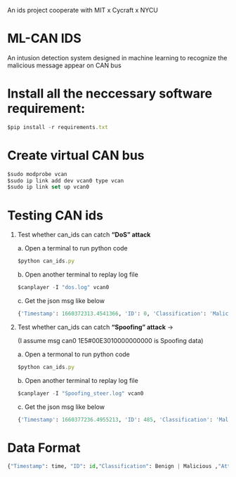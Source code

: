 
An ids project cooperate with MIT x Cycraft x NYCU

# ML-CAN IDS

An intusion detection system designed in machine learning to recognize the malicious message appear on CAN bus

# Install all the neccessary software requirement:

```jsx
$pip install -r requirements.txt
```

# Create virtual CAN bus

```jsx
$sudo modprobe vcan
$sudo ip link add dev vcan0 type vcan
$sudo ip link set up vcan0
```

# Testing CAN ids

1. Test whether can_ids can catch **“DoS” attack**

    a. Open a terminal to run python code
    
    ```jsx
    $python can_ids.py
    ```
    
    b.  Open another terminal to replay log file
    
    ```jsx
    $canplayer -I "dos.log" vcan0
    ```
    
    c.  Get the json msg like below
    
    ```python
    {'Timestamp': 1660372313.4541366, 'ID': 0, 'Classification': 'Malicious', 'Attack_type': 'DoS'}
    ```
    
2. Test whether can_ids can catch **“Spoofing” attack** → 
    
    (I assume msg can0 1E5#00E3010000000000 is Spoofing data)
    
    a. Open a termonal to run python code
    
    ```jsx
    $python can_ids.py
    ```
    
    b.  Open another terminal to replay log file
    
    ```jsx
    $canplayer -I "Spoofing_steer.log" vcan0
    ```
    
    c.  Get the json msg like below
    
    ```python
    {'Timestamp': 1660377236.4955213, 'ID': 485, 'Classification': 'Malicious', 'Attack_type': 'Spoofing'}
    ```
    

# Data Format

```python
{"Timestamp": time, "ID": id,"Classification": Benign | Malicious ,"Attack_type": DoS | Spoofing}
```
